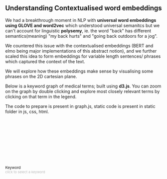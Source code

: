 ## Understanding Contextualised word embeddings

We had a breakthrough moment in NLP with **universal word embeddings using GLOVE and word2vec** which understood universal semanitcs but we can't account for linguistic **polysemy**, ie. the word "back" has different semantics(meaning) "my back hurts" and "going back outdoors for a jog".

We countered this issue with the contextualised embeddings (BERT and elmo being major implementations of this abstract notion), and we further scaled this idea to form embeddings for variable length sentences/ phrases which captured the context of the text.

We will explore how these embeddings make sense by visualising some phrases on the 2D cartesian plane.

Below is a keyword graph of medical terms; built using **d3.js**. You can zoom on the graph by
double clicking and explore most closely relevant terms by clicking on that term in the legend.

The code to prepare is present in graph.js, static code is present in static folder in js, css, html.

<!DOCTYPE html>
<html lang="en">
<head>
    <meta charset="UTF-8">
    <title>Semantic Keyword Graph</title>
    <link rel="stylesheet" type="text/css" href="../css/jquery-ui.min.css"/>
    <link rel="stylesheet" type="text/css" href="../css/bootstrap.min.css" />
    <link rel="stylesheet" type="text/css" href="../css/font-awesome.min.css" />
    <link rel="stylesheet" type="text/css" href="../css/daterangepicker.css"/>
    <link rel="stylesheet" type="text/css" href="../css/dashboard.css" />
    <link rel="stylesheet" href="../css/bootstrap-multiselect.css" type="text/css">
    <link href="https://fonts.googleapis.com/css?family=Lato" rel="stylesheet">
    <link rel="stylesheet" href="../css/graph.css"/>
    <script type="text/javascript" src="../js/jquery-3.2.1.min.js"></script>
    <script type="text/javascript" src="../js/jquery-ui.min.js"></script>
    <script type="text/javascript" src="../js/bootstrap.min.js"></script>
    <script type="text/javascript" src="../js/moment.js"></script>
    <script type="text/javascript" src="../js/bootstrap-multiselect.js"></script>
    <script type="text/javascript" src="../js/daterangepicker.js"></script>
    <script type="text/javascript" src="../js/blockUI.js"></script>
    <script src="https://d3js.org/d3.v4.min.js"></script>
    <script type="text/javascript" src="../js/pym.min.js"></script>
    <script type="text/javascript" src="../js/data.json"></script>
</head>
<body>
    <div>
      <div class="col-lg-7" id="svg-container">
          <svg id="viz" align="center">
          </svg>
          <div id = "legend" class="col-sm-3" style="padding-right: 0px; padding-left: 0px;">
              <div class="legendTitle" style="font-size: 12px;">Keyword</div>
              <div class="legendText" style="font-size: 11px; color: #BABABA;">click to select a keyword</div>
          </div>
      </div>
    </div>
    <script type="text/javascript" src="../js/graph.js"></script>
</body>
</html>